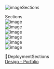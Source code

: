 
![image](https://github.com/user-attachments/assets/49759c2a-a929-47da-99e0-054872259265)Sections </br>




Sections </br>
![image](https://github.com/user-attachments/assets/733ad7c3-87eb-42a3-bbef-4640e92f52f1) </br>
![image](https://github.com/user-attachments/assets/dd20c348-2f62-4e12-8dd9-ed62fa226a43) </br>
![image](https://github.com/user-attachments/assets/569d6073-374d-4bf3-80ec-89cefc351e4a) </br>
![image](https://github.com/user-attachments/assets/f7a89b1c-f03f-4568-848b-4df680421fbb) </br>
![image](https://github.com/user-attachments/assets/cd490028-d00e-4069-87d2-46e22969c039) </br>
![image](https://github.com/user-attachments/assets/d0774cd2-fddf-4fa3-a3e7-5da311781a41) </br>


🚀DeploymentSections </br>
[Design - Porfolio](https://design-portfolio-gilt-theta.vercel.app/)</br>
